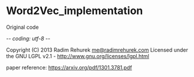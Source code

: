 # Word2Vec_implementation

Original code

 -*- coding: utf-8 -*-

 Copyright (C) 2013 Radim Rehurek <me@radimrehurek.com>
 Licensed under the GNU LGPL v2.1 - http://www.gnu.org/licenses/lgpl.html

 paper reference: https://arxiv.org/pdf/1301.3781.pdf
